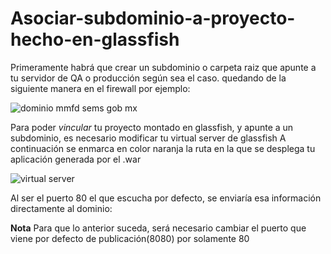 # Asociar-subdominio-a-proyecto-hecho-en-glassfish

Primeramente habrá que crear un subdominio o carpeta raiz que apunte a tu servidor de QA o producción según sea el caso.
quedando de la siguiente manera en el firewall por ejemplo:

![dominio mmfd sems gob mx](https://user-images.githubusercontent.com/11967028/32068136-01db1664-ba4b-11e7-8212-10e30c13f243.png)

Para poder *vincular* tu proyecto montado en glassfish, y apunte a un subdominio, es necesario modificar tu virtual server de glassfish
A continuación se enmarca en color naranja la ruta en la que se desplega tu aplicación generada por el .war 

![virtual server](https://user-images.githubusercontent.com/11967028/32068449-ffe9cf2a-ba4b-11e7-97ed-08e6aa9f6e4c.png)

Al ser el puerto 80 el que escucha por defecto, se enviaría esa información directamente al dominio:

**Nota** Para que lo anterior suceda, será necesario cambiar el puerto que viene por defecto de publicación(8080) por solamente 80






